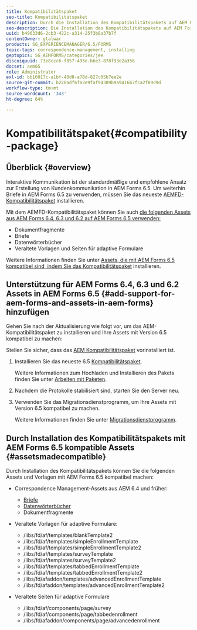 ```yaml
---
title: Kompatibilitätspaket
seo-title: Kompatibilitätspaket
description: Durch die Installation des Kompatibilitätspakets auf AEM Forms 6.5 können Sie die Correspondence Management-Assets aus AEM Forms 6.4 und früheren Versionen sowie veraltete Vorlagen und Seiten für adaptive Formulare verwenden
seo-description: Die Installation des Kompatibilitätspakets auf AEM Forms 6.4 ermöglicht es Ihnen, die Correspondence Management-Assets aus AEM Forms 6.4 sowie veraltete Vorlagen und Seiten für adaptive Formulare zu verwenden.
uuid: b49633d6-2cb3-422c-a314-25f3b8a37b7f
contentOwner: gtalwar
products: SG_EXPERIENCEMANAGER/6.5/FORMS
topic-tags: correspondence-management, installing
geptopics: SG_AEMFORMS/categories/jee
discoiquuid: 73e8ccc6-f857-493e-b6e3-878f93e2a356
docset: aem65
role: Administrator
exl-id: bb16017c-a1bf-40d8-a78d-827c05b7ee2e
source-git-commit: b220adf6fa3e9faf94389b9a9416b7fca2f89d9d
workflow-type: tm+mt
source-wordcount: '343'
ht-degree: 64%

---
```


# Kompatibilitätspaket{#compatibility-package}

## Überblick {#overview}

Interaktive Kommunikation ist der standardmäßige und empfohlene Ansatz zur Erstellung von Kundenkommunikation in AEM Forms 6.5. Um weiterhin Briefe in AEM Forms 6.5 zu verwenden, müssen Sie das neueste [AEMFD-Kompatibilitätspaket](https://helpx.adobe.com/aem-forms/kb/aem-forms-releases.html) installieren.

Mit dem AEMFD-Kompatibilitätspaket können Sie auch [die folgenden Assets aus AEM Forms 6.4, 6.3 und 6.2 auf AEM Forms 6.5 verwenden:](../../forms/using/compatibility-package.md#add-support-for-aem-forms-and-assets-in-aem-forms)

* Dokumentfragmente
* Briefe
* Datenwörterbücher
* Veraltete Vorlagen und Seiten für adaptive Formulare

Weitere Informationen finden Sie unter [Assets, die mit AEM Forms 6.5 kompatibel sind, indem Sie das Kompatibilitätspaket](../../forms/using/compatibility-package.md#assetsmadecompatible) installieren.

## Unterstützung für AEM Forms 6.4, 6.3 und 6.2 Assets in AEM Forms 6.5 {#add-support-for-aem-forms-and-assets-in-aem-forms} hinzufügen

Gehen Sie nach der Aktualisierung wie folgt vor, um das AEM-Kompatibilitätspaket zu installieren und Ihre Assets mit Version 6.5 kompatibel zu machen:

Stellen Sie sicher, dass das [AEM Kompatibilitätspaket](https://helpx.adobe.com/aem-forms/kb/aem-forms-releases.html) vorinstalliert ist.

1. Installieren Sie das neueste 6.5 [Kompatibilitätspaket](https://helpx.adobe.com/aem-forms/kb/aem-forms-releases.html).

   Weitere Informationen zum Hochladen und Installieren des Pakets finden Sie unter [Arbeiten mit Paketen](/help/sites-administering/package-manager.md).

1. Nachdem die Protokolle stabilisiert sind, starten Sie den Server neu.
1. Verwenden Sie das Migrationsdienstprogramm, um Ihre Assets mit Version 6.5 kompatibel zu machen.

   Weitere Informationen finden Sie unter [Migrationsdienstprogramm](../../forms/using/migration-utility.md).

## Durch Installation des Kompatibilitätspakets mit AEM Forms 6.5 kompatible Assets {#assetsmadecompatible}

Durch Installation des Kompatibilitätspakets können Sie die folgenden Assets und Vorlagen mit AEM Forms 6.5 kompatibel machen:

* Correspondence Management-Assets aus AEM 6.4 und früher:

   * [Briefe](../../forms/using/create-letter.md)
   * [Datenwörterbücher](/help/forms/using/data-dictionary.md)
   * Dokumentfragmente

* Veraltete Vorlagen für adaptive Formulare:

   * /libs/fd/af/templates/blankTemplate2
   * /libs/fd/af/templates/simpleEnrollmentTemplate
   * /libs/fd/af/templates/simpleEnrollmentTemplate2
   * /libs/fd/af/templates/surveyTemplate
   * /libs/fd/af/templates/surveyTemplate2
   * /libs/fd/af/templates/tabbedEnrollmentTemplate
   * /libs/fd/af/templates/tabbedEnrollmentTemplate2
   * /libs/fd/afaddon/templates/advancedEnrollmentTemplate
   * /libs/fd/afaddon/templates/advancedEnrollmentTemplate2

* Veraltete Seiten für adaptive Formulare

   * /libs/fd/af/components/page/survey
   * /libs/fd/af/components/page/tabbedenrollment
   * /libs/fd/afaddon/components/page/advancedenrollment
